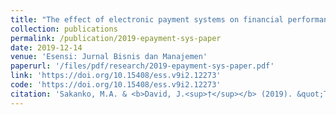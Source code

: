 ```yaml
---
title: "The effect of electronic payment systems on financial performance of microfinance banks in Niger State"
collection: publications
permalink: /publication/2019-epayment-sys-paper
date: 2019-12-14
venue: 'Esensi: Jurnal Bisnis dan Manajemen'
paperurl: '/files/pdf/research/2019-epayment-sys-paper.pdf'
link: 'https://doi.org/10.15408/ess.v9i2.12273'
code: 'https://doi.org/10.15408/ess.v9i2.12273'
citation: 'Sakanko, M.A. & <b>David, J.<sup>†</sup></b> (2019). &quot;The effect of electronic payment systems on financial performance of microfinance banks in Niger State.&quot; <i>Esensi: Jurnal Bisnis dan Manajemen</i>, <i>9</i>(2), 143-154. doi:10.15408/ess.v9i2.12273'
---
```

